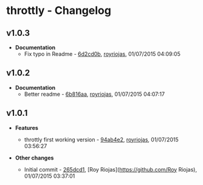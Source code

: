 
# throttly - Changelog
## v1.0.3
- **Documentation**
  - Fix typo in Readme - [6d2cd0b]( https://github.com/royriojas/throttly/commit/6d2cd0b ), [royriojas](https://github.com/royriojas), 01/07/2015 04:09:05

    
## v1.0.2
- **Documentation**
  - Better readme - [6b816aa]( https://github.com/royriojas/throttly/commit/6b816aa ), [royriojas](https://github.com/royriojas), 01/07/2015 04:07:17

    
## v1.0.1
- **Features**
  - throttly first working version - [94ab4e2]( https://github.com/royriojas/throttly/commit/94ab4e2 ), [royriojas](https://github.com/royriojas), 01/07/2015 03:56:27

    
- **Other changes**
  - Initial commit - [265dcd1]( https://github.com/royriojas/throttly/commit/265dcd1 ), [Roy Riojas](https://github.com/Roy Riojas), 01/07/2015 03:37:01

    
